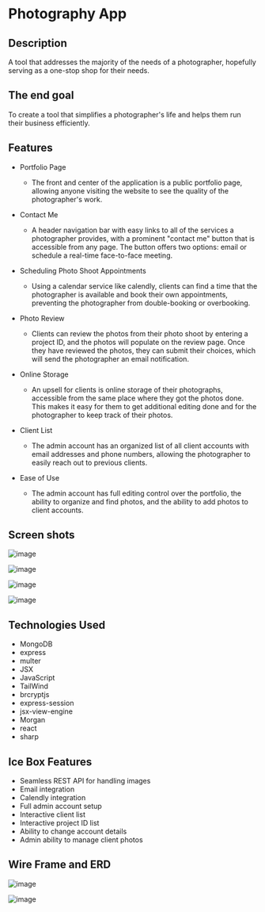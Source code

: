 <!-- @format -->

# Photography App

## Description

A tool that addresses the majority of the needs of a photographer, hopefully serving as a one-stop shop for their needs.

## The end goal

To create a tool that simplifies a photographer's life and helps them run their business efficiently.

## Features

- Portfolio Page

  - The front and center of the application is a public portfolio page, allowing anyone visiting the website to see the quality of the photographer's work.

- Contact Me

  - A header navigation bar with easy links to all of the services a photographer provides, with a prominent "contact me" button that is accessible from any page. The button offers two options: email or schedule a real-time face-to-face meeting.

- Scheduling Photo Shoot Appointments

  - Using a calendar service like calendly, clients can find a time that the photographer is available and book their own appointments, preventing the photographer from double-booking or overbooking.

- Photo Review

  - Clients can review the photos from their photo shoot by entering a project ID, and the photos will populate on the review page. Once they have reviewed the photos, they can submit their choices, which will send the photographer an email notification.

- Online Storage

  - An upsell for clients is online storage of their photographs, accessible from the same place where they got the photos done. This makes it easy for them to get additional editing done and for the photographer to keep track of their photos.

- Client List

  - The admin account has an organized list of all client accounts with email addresses and phone numbers, allowing the photographer to easily reach out to previous clients.

- Ease of Use
  - The admin account has full editing control over the portfolio, the ability to organize and find photos, and the ability to add photos to client accounts.

## Screen shots

![image](https://user-images.githubusercontent.com/110639329/216745261-4e6e996e-39b2-452b-b194-6ad4944c2fc1.png)

![image](https://user-images.githubusercontent.com/110639329/216745275-e23f8fba-332e-4bce-b655-a98a5c13fee7.png)

![image](https://user-images.githubusercontent.com/110639329/216745311-23487cdc-5433-49dc-b006-adac062283c5.png)

![image](https://user-images.githubusercontent.com/110639329/216745342-c8fa332d-9b26-4c4a-ad8d-0f8e369cc3ff.png)

## Technologies Used

- MongoDB
- express
- multer
- JSX
- JavaScript
- TailWind
- brcryptjs
- express-session
- jsx-view-engine
- Morgan
- react
- sharp

## Ice Box Features

- Seamless REST API for handling images
- Email integration
- Calendly integration
- Full admin account setup
- Interactive client list
- Interactive project ID list
- Ability to change account details
- Admin ability to manage client photos

## Wire Frame and ERD

![image](https://user-images.githubusercontent.com/110639329/216745056-d844f6cd-32a3-4d9f-bbb1-f4010551faf6.png)

![image](https://user-images.githubusercontent.com/110639329/216744992-d86333b3-662a-4400-9307-6e7e98ad19d8.png)
